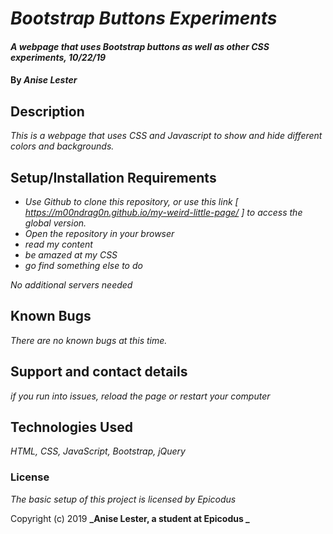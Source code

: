 # _Bootstrap Buttons Experiments_

#### _A webpage that uses Bootstrap buttons as well as other CSS experiments, 10/22/19_

#### By _**Anise Lester**_

## Description

_This is a webpage that uses CSS and Javascript to show and hide different colors and backgrounds._

## Setup/Installation Requirements

* _Use Github to clone this repository, or use this link [ https://m00ndrag0n.github.io/my-weird-little-page/ ] to access the global version._
* _Open the repository in your browser_
* _read my content_
* _be amazed at my CSS_
* _go find something else to do_

_No additional servers needed_

## Known Bugs

_There are no known bugs at this time._

## Support and contact details

_if you run into issues, reload the page or restart your computer_

## Technologies Used

_HTML, CSS, JavaScript, Bootstrap, jQuery_

### License

*The basic setup of this project is licensed by Epicodus*

Copyright (c) 2019 **_Anise Lester, a student at Epicodus _**

